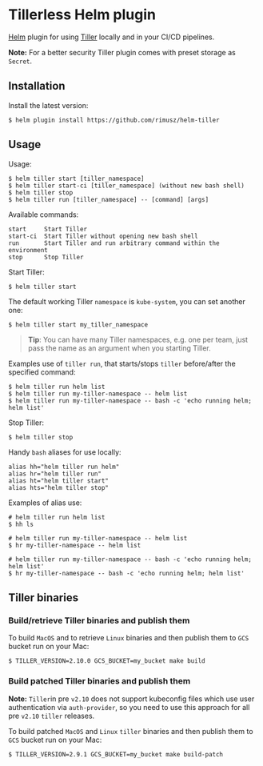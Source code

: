# Tillerless Helm plugin

[Helm](https://helm.sh) plugin for using [Tiller](https://docs.helm.sh/using_helm/#installing-tiller) locally and in your CI/CD pipelines.

**Note:** For a better security Tiller plugin comes with preset storage as `Secret`.

## Installation

Install the latest version:

```shell
$ helm plugin install https://github.com/rimusz/helm-tiller
```

## Usage

Usage:

```shell
$ helm tiller start [tiller_namespace]
$ helm tiller start-ci [tiller_namespace] (without new bash shell)
$ helm tiller stop
$ helm tiller run [tiller_namespace] -- [command] [args]
```

Available commands:

```
start     Start Tiller
start-ci  Start Tiller without opening new bash shell
run       Start Tiller and run arbitrary command within the environment
stop      Stop Tiller
```

Start Tiller:

```shell
$ helm tiller start
```

The default working Tiller `namespace` is `kube-system`, you can set another one:

```shell
$ helm tiller start my_tiller_namespace
```

> **Tip**: You can have many Tiller namespaces, e.g. one per team, just pass the name as an argument when you starting Tiller.

Examples use of `tiller run`, that starts/stops `tiller` before/after the specified command:

```shell
$ helm tiller run helm list
$ helm tiller run my-tiller-namespace -- helm list
$ helm tiller run my-tiller-namespace -- bash -c 'echo running helm; helm list'
```

Stop Tiller:

```shell
$ helm tiller stop
```

Handy `bash` aliases for use locally:

```
alias hh="helm tiller run helm"
alias hr="helm tiller run"
alias ht="helm tiller start"
alias hts="helm tiller stop"
```

Examples of alias use:

```shell
# helm tiller run helm list
$ hh ls

# helm tiller run my-tiller-namespace -- helm list
$ hr my-tiller-namespace -- helm list

# helm tiller run my-tiller-namespace -- bash -c 'echo running helm; helm list'
$ hr my-tiller-namespace -- bash -c 'echo running helm; helm list'
```

## Tiller binaries

### Build/retrieve Tiller binaries and publish them

To build `MacOS` and to retrieve `Linux` binaries and then publish them to `GCS` bucket run on your Mac:

```shell
$ TILLER_VERSION=2.10.0 GCS_BUCKET=my_bucket make build
```

### Build patched Tiller binaries and publish them

**Note:** `Tiller`in pre `v2.10` does not support kubeconfig files which use user authentication via `auth-provider`, so you need to use this approach for all pre `v2.10` `tiller` releases.

To build patched `MacOS` and `Linux` `tiller` binaries and then publish them to `GCS` bucket run on your Mac:

```shell
$ TILLER_VERSION=2.9.1 GCS_BUCKET=my_bucket make build-patch
```
